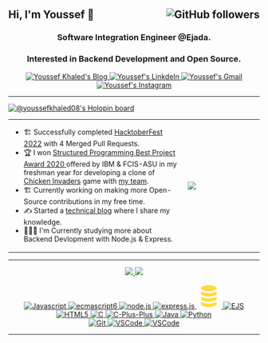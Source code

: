 ## Hi, I'm Youssef 👋 <img align='right' alt="GitHub followers" src="https://img.shields.io/github/followers/youssefkhaled08?style=social">

<div align='center'>
 
 ### Software Integration Engineer @Ejada. 
 ### Interested in Backend Development and Open Source.
 
 <a href="https://youssefkhaled.hashnode.dev/">
  <img alt="Youssef Khaled's Blog" src="https://img.shields.io/badge/Youssef%20Khaled's%20Blog-%230077B5.svg?&style=for-the-badge&logo=hashnode&logoColor=white">
 </a>

 <a href="https://www.linkedin.com/in/youssefkhaled08/" target="_blank">
  <img alt="Youssef's LinkdeIn" src="https://img.shields.io/badge/Youssef Khaled-%230077B5.svg?&style=for-the-badge&logo=linkedin&logoColor=white">
 </a>

 <a href="mailto:youssefkfarouk@gmail.com" target="_blank">
  <img alt="Youssef's Gmail"src="https://img.shields.io/badge/youssefkfarouk@gmail.com-%23D14836.svg?&style=for-the-badge&logo=gmail&logoColor=white"  href="youssefkfarouk@gmail.com">
 </a>

 <a href="https://www.instagram.com/youssefkhaled08/" target="_blank">
  <img alt="Youssef's Instagram" src="https://img.shields.io/badge/youssefkhaled08_-%23E4405F.svg?&style=for-the-badge&logo=instagram&logoColor=white">
 </a>
</div>

---
[![@youssefkhaled08's Holopin board](https://holopin.me/youssefkhaled08)](https://holopin.io/@youssefkhaled08)

<table style="border-style: none;">
 <tr>
  <td valign="center" width="70%">
   
   - 🏗️ Successfully completed [HacktoberFest 2022](https://hacktoberfest.com/) with 4 Merged Pull Requests.
   - 🏆 I won <a href="https://drive.google.com/file/d/1UDQFXonXAxsPL3q6idIhIISUdGAjYS46/view" target="_blank">Structured Programming Best Project Award 2020 </a>offered by IBM & FCIS-ASU in my freshman year for developing a clone of <a href="https://github.com/youssefkhaled08/Chicken-Invaders">Chicken Invaders</a> game with <a href="https://github.com/YP6">my team</a>.
   - 🏗️ Currently working on making more Open-Source contributions in my free time.
   - ✍️ Started a [technical blog](https://youssefkhaled.hashnode.dev/) where I share my knowledge.
   - 👨🏽‍💻 I'm Currently studying more about Backend Devlopment with Node.js & Express.
   
</td>
<td align="top" width="30%">
 <div valign="center">
  <img src="https://media.giphy.com/media/M9gbBd9nbDrOTu1Mqx/giphy.gif" align="center" style="width: 100%" />
 </div>  


 </td>
 </tr>
</table>

---

<div align='center'>
 <a href="https://github.com/youssefkhaled08">
  <img height="150em" src="https://github-readme-stats.vercel.app/api?username=youssefkhaled08&count_private=true&show_icons=true&theme=radical"/>
  <img height="150em" src="https://github-readme-stats.vercel.app/api/top-langs/?username=youssefkhaled08&layout=compact&theme=radical"/>
 <p>
  <img height="50" alt="Javascript" src="https://raw.githubusercontent.com/get-icon/geticon/master/icons/javascript.svg">
  <img height="50" alt="ecmascript6" src="https://raw.githubusercontent.com/leungwensen/svg-icon/master/dist/svg/logos/es6.svg">
  <img height="50" alt="node.js" src="https://raw.githubusercontent.com/detain/svg-logos/master/svg/nodejs-1.svg">
  <img height="50" alt="express.js" src="https://cdn.worldvectorlogo.com/logos/express-109.svg">
  <img height="50" alt="SQL" src="https://raw.githubusercontent.com/vscode-icons/vscode-icons/master/icons/file_type_sql.svg">
  <img height="50" alt="EJS" src="https://raw.githubusercontent.com/uiwjs/file-icons/master/icon/ejs.svg">
  <img height="50" alt="HTML5" src="https://vectorwiki.com/images/tmnX3__html.svg">
  <img height="50" alt="C" src="https://upload.wikimedia.org/wikipedia/commons/1/19/C_Logo.png">
  <img height="50" alt="C-Plus-Plus" src="https://raw.githubusercontent.com/isocpp/logos/master/cpp_logo.png">
  <img height="50" alt="Java" src="https://upload.wikimedia.org/wikipedia/fr/thumb/2/2e/Java_Logo.svg/1200px-Java_Logo.svg.png">
  <img height="50" alt="Python" src="https://upload.wikimedia.org/wikipedia/commons/thumb/c/c3/Python-logo-notext.svg/172px-Python-logo-notext.svg.png?20220821155029">
  <br>
  <img height="50" alt="Git" src="https://upload.wikimedia.org/wikipedia/commons/thumb/e/e0/Git-logo.svg/1280px-Git-logo.svg.png">
  <img height="50" alt="VSCode" src="https://upload.wikimedia.org/wikipedia/commons/thumb/9/9a/Visual_Studio_Code_1.35_icon.svg/2048px- Visual_Studio_Code_1.35_icon.svg.png">
  <img height="50" alt="VSCode" src="https://upload.wikimedia.org/wikipedia/commons/thumb/9/95/Android_Studio_Icon_3.6.svg/1900px-Android_Studio_Icon_3.6.svg.png">  </p>

</div>
 
---
